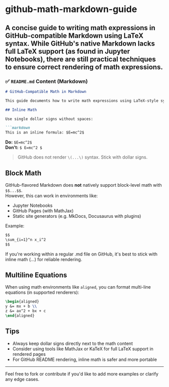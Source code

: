 # github-math-markdown-guide
A concise guide to writing math expressions in GitHub-compatible Markdown using LaTeX syntax.
While GitHub's native Markdown lacks full LaTeX support (as found in Jupyter Notebooks), there are still practical techniques to ensure correct rendering of math expressions.
---

### ✅ `README.md` Content (Markdown)

```markdown
# GitHub-Compatible Math in Markdown

This guide documents how to write math expressions using LaTeX-style syntax in Markdown files, with a focus on what is compatible with GitHub rendering.

## Inline Math

Use single dollar signs without spaces:

```markdown
This is an inline formula: $E=mc^2$
```

**Do:** `$E=mc^2$`  
**Don't:** `$ E=mc^2 $`

> GitHub does not render `\(...\)` syntax. Stick with dollar signs.

## Block Math

GitHub-flavored Markdown does **not** natively support block-level math with `$$...$$`.  
However, this can work in environments like:

- Jupyter Notebooks
- GitHub Pages (with MathJax)
- Static site generators (e.g. MkDocs, Docusaurus with plugins)

Example:

```markdown
$$
\sum_{i=1}^n x_i^2
$$
```
If you're working within a regular .md file on GitHub, it's best to stick with inline math ($...$) for reliable rendering.

## Multiline Equations

When using math environments like `aligned`, you can format multi-line equations (in supported renderers):

```latex
\begin{aligned}
y &= mx + b \\
z &= ax^2 + bx + c
\end{aligned}
```

## Tips

- Always keep dollar signs directly next to the math content
- Consider using tools like MathJax or KaTeX for full LaTeX support in rendered pages
- For GitHub README rendering, inline math is safer and more portable

---

Feel free to fork or contribute if you'd like to add more examples or clarify any edge cases.
```
